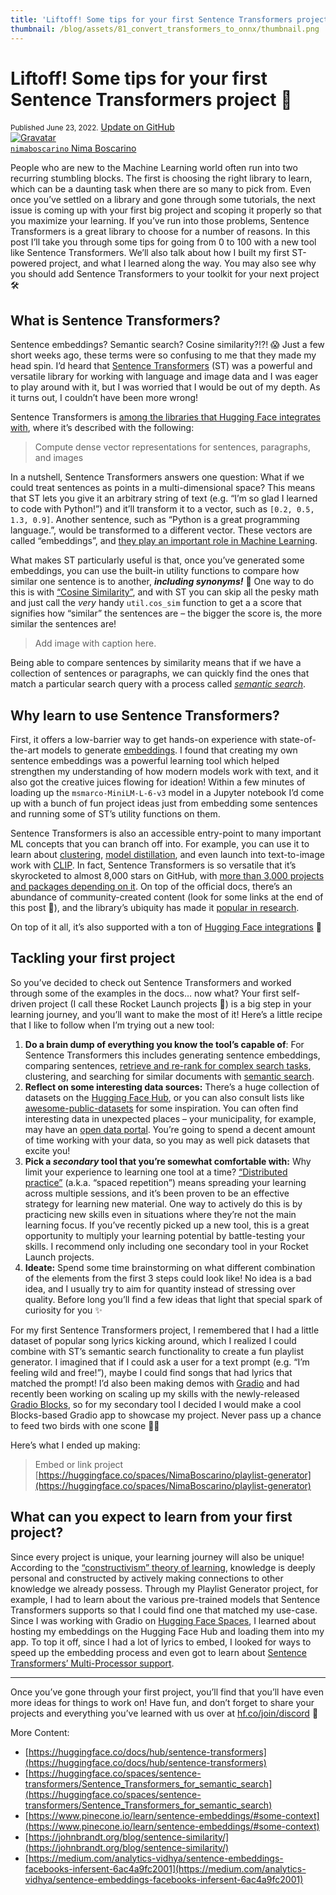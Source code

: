 ```yaml
---
title: 'Liftoff! Some tips for your first Sentence Transformers project 🚀'
thumbnail: /blog/assets/81_convert_transformers_to_onnx/thumbnail.png
---
```


<h1>
    Liftoff! Some tips for your first Sentence Transformers project 🚀
</h1>

<div class="blog-metadata">
    <small>Published June 23, 2022.</small>
    <a target="_blank" class="btn no-underline text-sm mb-5 font-sans" href="https://github.com/huggingface/blog/blob/main/st-inference-api.md">
        Update on GitHub
    </a>
</div>

<div class="author-card">
    <a href="/nimaboscarino"> 
        <img class="avatar avatar-user" src="https://aeiljuispo.cloudimg.io/v7/https://s3.amazonaws.com/moonup/production/uploads/1647889744246-61e6a54836fa261c76dc3760.jpeg?w=200&h=200&f=face" title="Gravatar">
        <div class="bfc">
            <code>nimaboscarino</code>
            <span class="fullname">Nima Boscarino</span>
        </div>
    </a>
</div>

People who are new to the Machine Learning world often run into two recurring stumbling blocks. The first is choosing the right library to learn, which can be a daunting task when there are so many to pick from. Even once you’ve settled on a library and gone through some tutorials, the next issue is coming up with your first big project and scoping it properly so that you maximize your learning. If you’ve run into those problems, Sentence Transformers is a great library to choose for a number of reasons. In this post I’ll take you through some tips for going from 0 to 100 with a new tool like Sentence Transformers. We’ll also talk about how I built my first ST-powered project, and what I learned along the way. You may also see why you should add Sentence Transformers to your toolkit for your next project 🛠 

## What is Sentence Transformers?

Sentence embeddings? Semantic search? Cosine similarity?!?! 😱 Just a few short weeks ago, these terms were so confusing to me that they made my head spin. I’d heard that [Sentence Transformers](https://www.sbert.net) (ST) was a powerful and versatile library for working with language and image data and I was eager to play around with it, but I was worried that I would be out of my depth.  As it turns out, I couldn’t have been more wrong!

Sentence Transformers is [among the libraries that Hugging Face integrates with](https://huggingface.co/docs/hub/models-libraries), where it’s described with the following:

> Compute dense vector representations for sentences, paragraphs, and images

In a nutshell, Sentence Transformers answers one question: What if we could treat sentences as points in a multi-dimensional space? This means that ST lets you give it an arbitrary string of text (e.g. “I’m so glad I learned to code with Python!”) and it’ll transform it to a vector, such as `[0.2, 0.5, 1.3, 0.9]`. Another sentence, such as “Python is a great programming language.”, would be transformed to a different vector. These vectors are called “embeddings”, and [they play an important role in Machine Learning](https://medium.com/@b.terryjack/nlp-everything-about-word-embeddings-9ea21f51ccfe).

What makes ST particularly useful is that, once you’ve generated some embeddings, you can use the built-in utility functions to compare how similar one sentence is to another, ***including synonyms!*** 🤯 One way to do this is with [“Cosine Similarity”](https://www.machinelearningplus.com/nlp/cosine-similarity/), and with ST you can skip all the pesky math and just call the *very* handy `util.cos_sim` function to get a a score that signifies how “similar” the sentences are – the bigger the score is, the more similar the sentences are! 

> Add image with caption here.

Being able to compare sentences by similarity means that if we have a collection of sentences or paragraphs, we can quickly find the ones that match a particular search query with a process called *[semantic search](https://www.sbert.net/examples/applications/semantic-search/README.html)*.

## Why learn to use Sentence Transformers?

First, it offers a low-barrier way to get hands-on experience with state-of-the-art models to generate [embeddings](https://daleonai.com/embeddings-explained). I found that creating my own sentence embeddings was a powerful learning tool which helped strengthen my understanding of how modern models work with text, and it also got the creative juices flowing for ideation! Within a few minutes of loading up the `msmarco-MiniLM-L-6-v3` model in a Jupyter notebook I’d come up with a bunch of fun project ideas just from embedding some sentences and running some of ST’s utility functions on them.

Sentence Transformers is also an accessible entry-point to many important ML concepts that you can branch off into. For example, you can use it to learn about [clustering](https://www.sbert.net/examples/applications/clustering/README.html), [model distillation](https://www.sbert.net/examples/training/distillation/README.html), and even launch into text-to-image work with [CLIP](https://www.sbert.net/examples/applications/image-search/README.html). In fact, Sentence Transformers is so versatile that it’s skyrocketed to almost 8,000 stars on GitHub, with [more than 3,000 projects and packages depending on it](https://github.com/UKPLab/sentence-transformers/network/dependents?dependent_type=REPOSITORY&package_id=UGFja2FnZS00ODgyNDAwNzQ%3D). On top of the official docs, there’s an abundance of community-created content (look for some links at the end of this post 👀), and the library’s ubiquity has made it [popular in research](https://twitter.com/NimaBoscarino/status/1535331680805801984?s=20&t=gd0BycVE-H4_10G9w30DcQ).

On top of it all, it’s also supported with a ton of  [Hugging Face integrations](https://huggingface.co/docs/hub/sentence-transformers) 🤗

## Tackling your first project

So you’ve decided to check out Sentence Transformers and worked through some of the examples in the docs… now what? Your first self-driven project (I call these Rocket Launch projects 🚀) is a big step in your learning journey, and you’ll want to make the most of it! Here’s a little recipe that I like to follow when I’m trying out a new tool:

1. **Do a brain dump of everything you know the tool’s capable of**: For Sentence Transformers this includes generating sentence embeddings, comparing sentences, [retrieve and re-rank for complex search tasks](https://www.sbert.net/examples/applications/retrieve_rerank/README.html), clustering, and searching for similar documents with [semantic search](https://www.sbert.net/examples/applications/semantic-search/README.html).
2. **Reflect on some interesting data sources:** There’s a huge collection of datasets on the [Hugging Face Hub](https://huggingface.co/datasets), or you can also consult lists like [awesome-public-datasets](https://github.com/awesomedata/awesome-public-datasets) for some inspiration. You can often find interesting data in unexpected places – your municipality, for example, may have an [open data portal](https://opendata.vancouver.ca/pages/home/). You’re going to spend a decent amount of time working with your data, so you may as well pick datasets that excite you!
3. **Pick a *secondary* tool that you’re somewhat comfortable with:** Why limit your experience to learning one tool at a time? [“Distributed practice”](https://senecalearning.com/en-GB/blog/top-10-most-effective-learning-strategies/) (a.k.a. “spaced repetition”) means spreading your learning across multiple sessions, and it’s been proven to be an effective strategy for learning new material. One way to actively do this is by practicing new skills even in situations where they’re not the main learning focus. If you’ve recently picked up a new tool, this is a great opportunity to multiply your learning potential by battle-testing your skills. I recommend only including one secondary tool in your Rocket Launch projects.
4. **Ideate:** Spend some time brainstorming on what different combination of the elements from the first 3 steps could look like! No idea is a bad idea, and I usually try to aim for quantity instead of stressing over quality. Before long you’ll find a few ideas that light that special spark of curiosity for you ✨

For my first Sentence Transformers project, I remembered that I had a little dataset of popular song lyrics kicking around, which I realized I could combine with ST’s semantic search functionality to create a fun playlist generator. I imagined that if I could ask a user for a text prompt (e.g. “I’m feeling wild and free!”), maybe I could find songs that had lyrics that matched the prompt! I’d also been making demos with [Gradio](https://gradio.app/) and had recently been working on scaling up my skills with the newly-released [Gradio Blocks](https://gradio.app/introduction_to_blocks/?utm_campaign=Gradio&utm_medium=web&utm_source=Gradio_4), so for my secondary tool I decided I would make a cool Blocks-based Gradio app to showcase my project. Never pass up a chance to feed two birds with one scone 🦆🐓

Here’s what I ended up making:

> Embed or link project [https://huggingface.co/spaces/NimaBoscarino/playlist-generator](https://huggingface.co/spaces/NimaBoscarino/playlist-generator)

## What can you expect to learn from your first project?

Since every project is unique, your learning journey will also be unique! According to the [“constructivism” theory of learning](https://www.wgu.edu/blog/what-constructivism2005.html), knowledge is deeply personal and constructed by actively making connections to other knowledge we already possess. Through my Playlist Generator project, for example, I had to learn about the various pre-trained models that Sentence Transformers supports so that I could find one that matched my use-case. Since I was working with Gradio on [Hugging Face Spaces](https://huggingface.co/spaces), I learned about hosting my embeddings on the Hugging Face Hub and loading them into my app. To top it off, since I had a lot of lyrics to embed, I looked for ways to speed up the embedding process and even got to learn about [Sentence Transformers’ Multi-Processor support](https://www.sbert.net/examples/applications/computing-embeddings/README.html#multi-process-multi-gpu-encoding).

---

Once you’ve gone through your first project, you’ll find that you’ll have even more ideas for things to work on! Have fun, and don’t forget to share your projects and everything you’ve learned with us over at [hf.co/join/discord](http://hf.co/join/discord) 🤗

More Content:

- [https://huggingface.co/docs/hub/sentence-transformers](https://huggingface.co/docs/hub/sentence-transformers)
- [https://huggingface.co/spaces/sentence-transformers/Sentence_Transformers_for_semantic_search](https://huggingface.co/spaces/sentence-transformers/Sentence_Transformers_for_semantic_search)
- [https://www.pinecone.io/learn/sentence-embeddings/#some-context](https://www.pinecone.io/learn/sentence-embeddings/#some-context)
- [https://johnbrandt.org/blog/sentence-similarity/](https://johnbrandt.org/blog/sentence-similarity/)
- [https://medium.com/analytics-vidhya/sentence-embeddings-facebooks-infersent-6ac4a9fc2001](https://medium.com/analytics-vidhya/sentence-embeddings-facebooks-infersent-6ac4a9fc2001)